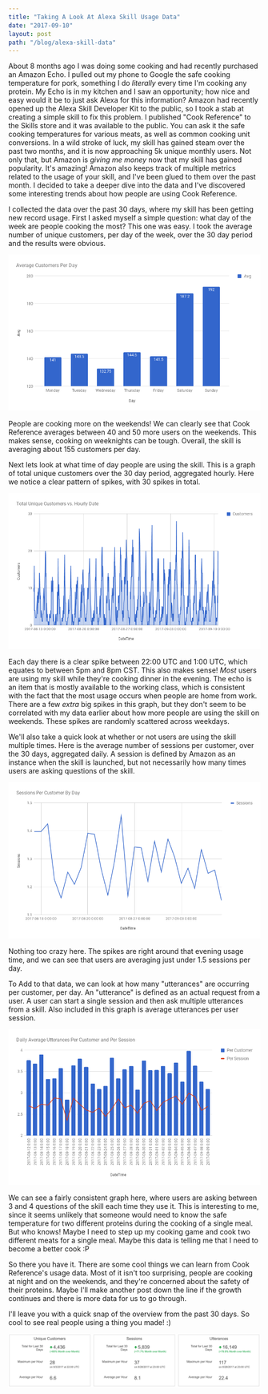 ```yaml
---
title: "Taking A Look At Alexa Skill Usage Data"
date: "2017-09-10"
layout: post
path: "/blog/alexa-skill-data"
---
```


About 8 months ago I was doing some cooking and had recently purchased an Amazon Echo. I pulled out my phone to Google the safe cooking temperature for pork, something I do _literally_ every time I'm cooking any protein. My Echo is in my kitchen and I saw an opportunity; how nice and easy would it be to just ask Alexa for this information? Amazon had recently opened up the Alexa Skill Developer Kit to the public, so I took a stab at creating a simple skill to fix this problem. I published "Cook Reference" to the Skills store and it was available to the public. You can ask it the safe cooking temperatures for various meats, as well as common cooking unit conversions. In a wild stroke of luck, my skill has gained steam over the past two months, and it is now approaching 5k unique monthly users. Not only that, but Amazon is _giving me money_ now that my skill has gained popularity. It's amazing! Amazon also keeps track of multiple metrics related to the usage of your skill, and I've been glued to them over the past month. I decided to take a deeper dive into the data and I've discovered some interesting trends about how people are using Cook Reference.

I collected the data over the past 30 days, where my skill has been getting new record usage. First I asked myself a simple question: what day of the week are people cooking the most? This one was easy. I took the average number of unique customers, per day of the week, over the 30 day period and the results were obvious.

![Average Daily Users](average-daily.png)

People are cooking more on the weekends! We can clearly see that Cook Reference averages between 40 and 50 more users on the weekends. This makes sense, cooking on weeknights can be tough. Overall, the skill is averaging about 155 customers per day.

Next lets look at what time of day people are using the skill. This is a graph of total unique customers over the 30 day period, aggregated hourly. Here we notice a clear pattern of spikes, with 30 spikes in total.

![Hourly Customers](customers-hourly.png)

Each day there is a clear spike between 22:00 UTC and 1:00 UTC, which equates to between 5pm and 8pm CST. This also makes sense! _Most_ users are using my skill while they're cooking dinner in the evening. The echo is an item that is mostly available to the working class, which is consistent with the fact that the most usage occurs when people are home from work. There are a few _extra_ big spikes in this graph, but they don't seem to be correlated with my data earlier about how more people are using the skill on weekends. These spikes are randomly scattered across weekdays.

We'll also take a quick look at whether or not users are using the skill multiple times. Here is the average number of sessions per customer, over the 30 days, aggregated daily. A session is defined by Amazon as an instance when the skill is launched, but not necessarily how many times users are asking questions of the skill.

![Customers Average Daily](sessions-customer.png)

Nothing too crazy here. The spikes are right around that evening usage time, and we can see that users are averaging just under 1.5 sessions per day.

To Add to that data, we can look at how many "utterances" are occurring per customer, per day. An "utterance" is defined as an actual request from a user. A user can start a single session and then ask multiple utterances from a skill. Also included in this graph is average utterances per user session.

![Average Utterances Per Customer Per Day](utterances-customer.png)

We can see a fairly consistent graph here, where users are asking between 3 and 4 questions of the skill each time they use it. This is interesting to me, since it seems unlikely that someone would need to know the safe temperature for two different proteins during the cooking of a single meal. But who knows! Maybe I need to step up my cooking game and cook two different meats for a single meal. Maybe this data is telling me that I need to become a better cook :P

So there you have it. There are some cool things we can learn from Cook Reference's usage data. Most of it isn't too surprising, people are cooking at night and on the weekends, and they're concerned about the safety of their proteins. Maybe I'll make another post down the line if the growth continues and there is more data for us to go through.

I'll leave you with a quick snap of the overview from the past 30 days. So cool to see real people using a thing you made! :)

![Overview](overview.png)
